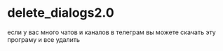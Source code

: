 # delete_dialogs2.0
если у вас много чатов и каналов в телеграм вы можете скачать эту програму и все удалить
